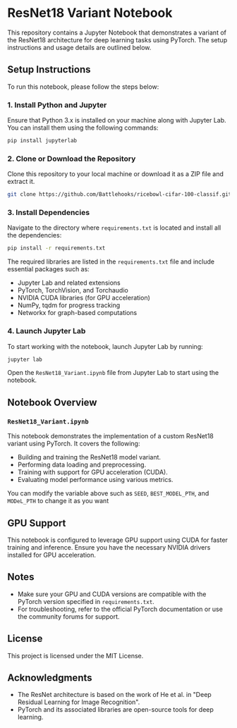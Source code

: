
# ResNet18 Variant Notebook

This repository contains a Jupyter Notebook that demonstrates a variant of the ResNet18 architecture for deep learning tasks using PyTorch. The setup instructions and usage details are outlined below.

## Setup Instructions

To run this notebook, please follow the steps below:

### 1. Install Python and Jupyter
Ensure that Python 3.x is installed on your machine along with Jupyter Lab. You can install them using the following commands:

```bash
pip install jupyterlab
```

### 2. Clone or Download the Repository
Clone this repository to your local machine or download it as a ZIP file and extract it.

```bash
git clone https://github.com/Battlehooks/ricebowl-cifar-100-classif.git
```

### 3. Install Dependencies

Navigate to the directory where `requirements.txt` is located and install all the dependencies:

```bash
pip install -r requirements.txt
```

The required libraries are listed in the `requirements.txt` file and include essential packages such as:

- Jupyter Lab and related extensions
- PyTorch, TorchVision, and Torchaudio
- NVIDIA CUDA libraries (for GPU acceleration)
- NumPy, tqdm for progress tracking
- Networkx for graph-based computations

### 4. Launch Jupyter Lab

To start working with the notebook, launch Jupyter Lab by running:

```bash
jupyter lab
```

Open the `ResNet18_Variant.ipynb` file from Jupyter Lab to start using the notebook.

## Notebook Overview

### `ResNet18_Variant.ipynb`
This notebook demonstrates the implementation of a custom ResNet18 variant using PyTorch. It covers the following:

- Building and training the ResNet18 model variant.
- Performing data loading and preprocessing.
- Training with support for GPU acceleration (CUDA).
- Evaluating model performance using various metrics.

You can modify the variable above such as `SEED`, `BEST_MODEL_PTH`, and `MODeL_PTH` to change it as you want

## GPU Support
This notebook is configured to leverage GPU support using CUDA for faster training and inference. Ensure you have the necessary NVIDIA drivers installed for GPU acceleration.

## Notes
- Make sure your GPU and CUDA versions are compatible with the PyTorch version specified in `requirements.txt`.
- For troubleshooting, refer to the official PyTorch documentation or use the community forums for support.

## License
This project is licensed under the MIT License.

## Acknowledgments
- The ResNet architecture is based on the work of He et al. in "Deep Residual Learning for Image Recognition".
- PyTorch and its associated libraries are open-source tools for deep learning.
